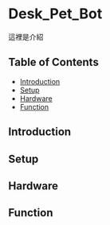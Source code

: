 # Desk_Pet_Bot
這裡是介紹

## Table of Contents

-   [Introduction](#introduction)
-   [Setup](#setup)
-   [Hardware](#hardware)
-   [Function](#function)

## Introduction

## Setup

## Hardware

## Function
